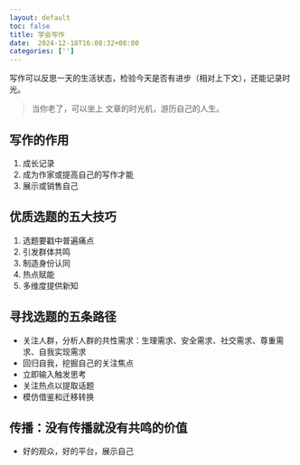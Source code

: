 ```yaml
---
layout: default
toc: false
title: 学会写作
date:  2024-12-18T16:08:32+08:00
categories: ['']
---
```



写作可以反思一天的生活状态，检验今天是否有进步（相对上下文），还能记录时光。

> 当你老了，可以坐上 文章的时光机，游历自己的人生。

<!--more-->

## 写作的作用

1. 成长记录
2. 成为作家或提高自己的写作才能
3. 展示或销售自己


## 优质选题的五大技巧
1. 选题要戳中普遍痛点
2. 引发群体共鸣
3. 制造身份认同
4. 热点赋能
5. 多维度提供新知

## 寻找选题的五条路径
- 关注人群，分析人群的共性需求：生理需求、安全需求、社交需求、尊重需求、自我实现需求
- 回归自我，挖掘自己的关注焦点
- 立即输入触发思考
- 关注热点以提取话题
- 模仿借鉴和迁移转换

## 传播：没有传播就没有共鸣的价值

- 好的观众，好的平台，展示自己




